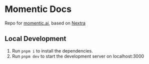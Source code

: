 # Momentic Docs

Repo for [momentic.ai](https://momentic.ai), based on [Nextra](https://nextra.site/)

## Local Development

1. Run `pnpm i` to install the dependencies.
2. Run `pnpm dev` to start the development server on localhost:3000
